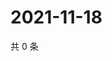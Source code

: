 # 2021-11-18

共 0 条

<!-- BEGIN WEIBO -->
<!-- 最后更新时间 Thu Nov 18 2021 23:12:13 GMT+0800 (China Standard Time) -->

<!-- END WEIBO -->

